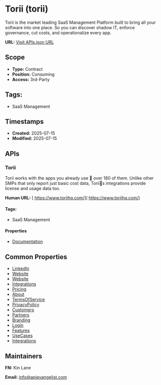 # Torii (torii)
Torii is the market leading SaaS Management Platform built to bring all your software into one place. So you can discover shadow IT, enforce governance, cut costs, and operationalize every app.

**URL:** [Visit APIs.json URL](https://raw.githubusercontent.com/api-evangelist/torii/refs/heads/main/apis.yml)

## Scope

- **Type:** Contract 
- **Position:** Consuming 
- **Access:** 3rd-Party 

## Tags:

 - SaaS Management

## Timestamps

- **Created:** 2025-07-15 
- **Modified:** 2025-07-15 

## APIs

### Torii
Torii works with the apps you already use  over 180 of them. Unlike other SMPs that only report just basic cost data, Toriis integrations provide license and usage data too. 

**Human URL:** [ https://www.toriihq.com/]( https://www.toriihq.com/)


#### Tags:

 - SaaS Management

#### Properties

- [Documentation]( https://www.toriihq.com/)

## Common Properties

- [LinkedIn](https://www.linkedin.com/company/toriihq/)
- [Website](https://www.toriihq.com/about)
- [Website](https://www.toriihq.com/about)
- [Integrations](https://www.toriihq.com/integration/page/14)
- [Pricing](https://www.toriihq.com/pricing)
- [About](https://www.toriihq.com/about)
- [TermsOfService](https://www.toriihq.com/terms)
- [PrivacyPolicy](https://www.toriihq.com/security)
- [Customers](https://www.toriihq.com/customers)
- [Partners](https://www.toriihq.com/partners)
- [Branding](https://www.toriihq.com/brand-guidelines)
- [Login](https://app.toriihq.com/login)
- [Features](undefined)
- [UseCases](undefined)
- [Integrations](undefined)

## Maintainers

**FN:** Kin Lane

**Email:** info@apievangelist.com

